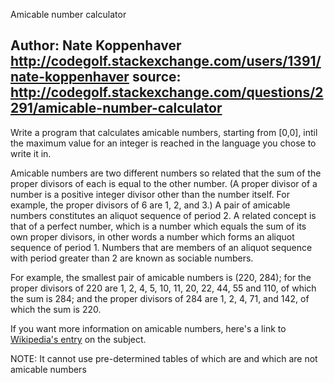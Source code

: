 Amicable number calculator

Author: Nate Koppenhaver http://codegolf.stackexchange.com/users/1391/nate-koppenhaver
source: http://codegolf.stackexchange.com/questions/2291/amicable-number-calculator
------
Write a program that calculates amicable numbers, starting from [0,0], intil the maximum value for an integer is reached in the language you chose to write it in.

Amicable numbers are two different numbers so related that the sum of the proper divisors of each is equal to the other number. (A proper divisor of a number is a positive integer divisor other than the number itself. For example, the proper divisors of 6 are 1, 2, and 3.) A pair of amicable numbers constitutes an aliquot sequence of period 2. A related concept is that of a perfect number, which is a number which equals the sum of its own proper divisors, in other words a number which forms an aliquot sequence of period 1. Numbers that are members of an aliquot sequence with period greater than 2 are known as sociable numbers.

For example, the smallest pair of amicable numbers is (220, 284); for the proper divisors of 220 are 1, 2, 4, 5, 10, 11, 20, 22, 44, 55 and 110, of which the sum is 284; and the proper divisors of 284 are 1, 2, 4, 71, and 142, of which the sum is 220.


If you want more information on amicable numbers, here's a link to [Wikipedia's entry](http://en.wikipedia.org/wiki/Amicable_number) on the subject.

NOTE: It cannot use pre-determined tables of which are and which are not amicable numbers
